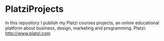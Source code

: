 # PlatziProjects
In this repository I publish my Platzi courses projects, an online educational platform about business, design, marketing and programming. Platzi: http://www.platzi.com
